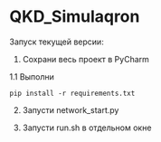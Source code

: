 # QKD_Simulaqron

Запуск текущей версии:

1. Сохрани весь проект в PyCharm
  
  1.1 Выполни 
  <pre><code>pip install -r requirements.txt</code></pre>
  
2. Запусти network_start.py

3. Запусти run.sh в отдельном окне
